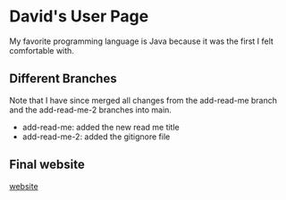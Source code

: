 # David's User Page
My favorite programming language is Java because it was the first I felt comfortable with. 
## Different Branches
Note that I have since merged all changes from the add-read-me branch and the add-read-me-2 branches into main.
- add-read-me: added the new read me title
- add-read-me-2: added the gitignore file
## Final website
[website](https://dyc-github.github.io/CSE110-Lab1)

